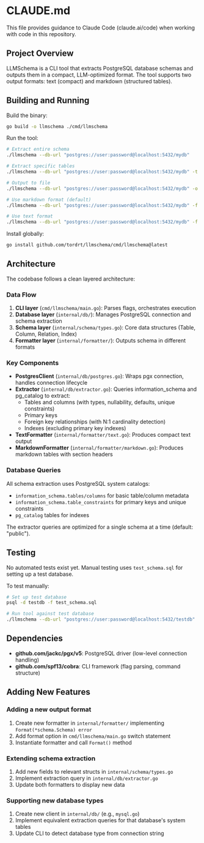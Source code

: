 # CLAUDE.md

This file provides guidance to Claude Code (claude.ai/code) when working with code in this repository.

## Project Overview

LLMSchema is a CLI tool that extracts PostgreSQL database schemas and outputs them in a compact, LLM-optimized format. The tool supports two output formats: text (compact) and markdown (structured tables).

## Building and Running

Build the binary:
```bash
go build -o llmschema ./cmd/llmschema
```

Run the tool:
```bash
# Extract entire schema
./llmschema --db-url "postgres://user:password@localhost:5432/mydb"

# Extract specific tables
./llmschema --db-url "postgres://user:password@localhost:5432/mydb" -t "users,posts"

# Output to file
./llmschema --db-url "postgres://user:password@localhost:5432/mydb" -o schema.txt

# Use markdown format (default)
./llmschema --db-url "postgres://user:password@localhost:5432/mydb" -f markdown

# Use text format
./llmschema --db-url "postgres://user:password@localhost:5432/mydb" -f text
```

Install globally:
```bash
go install github.com/tordrt/llmschema/cmd/llmschema@latest
```

## Architecture

The codebase follows a clean layered architecture:

### Data Flow
1. **CLI layer** (`cmd/llmschema/main.go`): Parses flags, orchestrates execution
2. **Database layer** (`internal/db/`): Manages PostgreSQL connection and schema extraction
3. **Schema layer** (`internal/schema/types.go`): Core data structures (Table, Column, Relation, Index)
4. **Formatter layer** (`internal/formatter/`): Outputs schema in different formats

### Key Components

- **PostgresClient** (`internal/db/postgres.go`): Wraps pgx connection, handles connection lifecycle
- **Extractor** (`internal/db/extractor.go`): Queries information_schema and pg_catalog to extract:
  - Tables and columns (with types, nullability, defaults, unique constraints)
  - Primary keys
  - Foreign key relationships (with N:1 cardinality detection)
  - Indexes (excluding primary key indexes)
- **TextFormatter** (`internal/formatter/text.go`): Produces compact text output
- **MarkdownFormatter** (`internal/formatter/markdown.go`): Produces markdown tables with section headers

### Database Queries

All schema extraction uses PostgreSQL system catalogs:
- `information_schema.tables/columns` for basic table/column metadata
- `information_schema.table_constraints` for primary keys and unique constraints
- `pg_catalog` tables for indexes

The extractor queries are optimized for a single schema at a time (default: "public").

## Testing

No automated tests exist yet. Manual testing uses `test_schema.sql` for setting up a test database.

To test manually:
```bash
# Set up test database
psql -d testdb -f test_schema.sql

# Run tool against test database
./llmschema --db-url "postgres://user:password@localhost:5432/testdb"
```

## Dependencies

- **github.com/jackc/pgx/v5**: PostgreSQL driver (low-level connection handling)
- **github.com/spf13/cobra**: CLI framework (flag parsing, command structure)

## Adding New Features

### Adding a new output format
1. Create new formatter in `internal/formatter/` implementing `Format(*schema.Schema) error`
2. Add format option in `cmd/llmschema/main.go` switch statement
3. Instantiate formatter and call `Format()` method

### Extending schema extraction
1. Add new fields to relevant structs in `internal/schema/types.go`
2. Implement extraction query in `internal/db/extractor.go`
3. Update both formatters to display new data

### Supporting new database types
1. Create new client in `internal/db/` (e.g., `mysql.go`)
2. Implement equivalent extraction queries for that database's system tables
3. Update CLI to detect database type from connection string